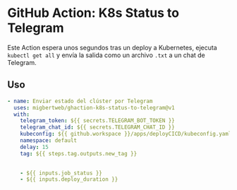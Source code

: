 # GitHub Action: K8s Status to Telegram

Este Action espera unos segundos tras un deploy a Kubernetes, ejecuta `kubectl get all` y envía la salida como un archivo `.txt` a un chat de Telegram.

## Uso

```yaml
- name: Enviar estado del clúster por Telegram
  uses: migbertweb/ghaction-k8s-status-to-telegram@v1
  with:
    telegram_token: ${{ secrets.TELEGRAM_BOT_TOKEN }}
    telegram_chat_id: ${{ secrets.TELEGRAM_CHAT_ID }}
    kubeconfig: ${{ github.workspace }}/apps/deployCICD/kubeconfig.yaml
    namespace: default
    delay: 15
    tag: ${{ steps.tag.outputs.new_tag }}

    
    - ${{ inputs.job_status }}
    - ${{ inputs.deploy_duration }}
